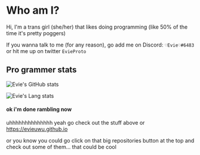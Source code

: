 # Who am I?

Hi, I'm a trans girl (she/her) that likes doing programming (like 50% of the time it's pretty poggers)

If you wanna talk to me (for any reason), go add me on Discord: `♡Evie♡#6483` or hit me up on twitter `EvieProto`

## Pro grammer stats

![Evie's GitHub stats](https://github-readme-stats.vercel.app/api?username=EvieUwU&show_icons=true&theme=synthwave)

![Evie's Lang stats](https://github-readme-stats.vercel.app/api/top-langs/?username=EvieUwU&langs_count=4&theme=synthwave)

#### ok i'm done rambling now

uhhhhhhhhhhhhhh yeah go check out the stuff above or https://evieuwu.github.io

or you know you could go click on that big repositories button at the top and check out some of them...
that could be cool
